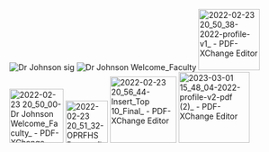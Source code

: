 ![Dr  Johnson sig](https://user-images.githubusercontent.com/1960441/155446948-480b1edd-5b44-4c34-aa05-9a6f32c83a8b.png)
![Dr  Johnson Welcome_Faculty](https://user-images.githubusercontent.com/1960441/155446999-2aa579b1-f5bc-455c-a7b5-9b290c7b7f3c.png)
<img width="109" alt="2022-02-23 20_50_38-2022-profile-v1_ - PDF-XChange Editor" src="https://user-images.githubusercontent.com/1960441/155448539-7b5a73ab-182a-43a2-87a9-840fe94396dd.png">
<img width="96" alt="2022-02-23 20_50_00-Dr  Johnson Welcome_Faculty_ - PDF-XChange Editor" src="https://user-images.githubusercontent.com/1960441/155448543-fc3b212c-24a8-4c00-a845-2f763d34f87c.png">
<img width="75" alt="2022-02-23 20_51_32-OPRFHS Banner_final_ - PDF-XChange Editor" src="https://user-images.githubusercontent.com/1960441/155448544-ce8af20b-080e-4f4d-bb16-543e77229a69.png">
<img width="118" alt="2022-02-23 20_56_44-Insert_Top 10_Final_ - PDF-XChange Editor" src="https://user-images.githubusercontent.com/1960441/155449184-944e1e77-5569-4808-a55a-99fd8d0f2040.png">
<img width="126" alt="2023-03-01 15_48_04-2022-profile-v2-pdf (2)_ - PDF-XChange Editor" src="https://user-images.githubusercontent.com/1960441/222272541-b10285c9-6128-45fe-b5b3-4f2cf331fce4.png">
